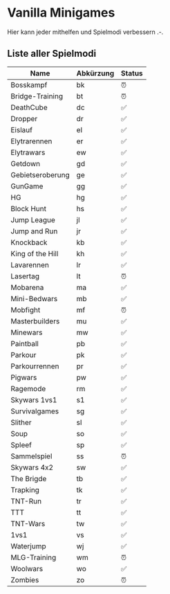 # Vanilla Minigames
Hier kann jeder mithelfen und Spielmodi verbessern .-.

## Liste aller Spielmodi

 | Name | Abkürzung | Status
 | ---------------- | ------- | ------
 | Bosskampf | bk | ⏰
 | Bridge-Training | bt | ⏰
 | DeathCube | dc | ✅
 | Dropper | dr | ✅
 | Eislauf | el | ✅
 | Elytrarennen | er | ✅
 | Elytrawars | ew | ✅
 | Getdown | gd | ✅
 | Gebietseroberung | ge | ✅
 | GunGame | gg | ✅
 | HG | hg | ✅
 | Block Hunt | hs | ✅
 | Jump League | jl | ✅
 | Jump and Run | jr | ✅
 | Knockback | kb | ✅
 | King of the Hill | kh | ✅
 | Lavarennen | lr | ✅
 | Lasertag | lt | ⏰
 | Mobarena | ma | ✅
 | Mini-Bedwars | mb | ✅
 | Mobfight | mf | ⏰
 | Masterbuilders | mu | ✅
 | Minewars | mw | ✅
 | Paintball | pb | ✅
 | Parkour | pk | ✅
 | Parkourrennen | pr | ✅
 | Pigwars | pw | ✅
 | Ragemode | rm | ✅
 | Skywars 1vs1 | s1 | ✅
 | Survivalgames | sg | ✅
 | Slither | sl | ✅
 | Soup | so | ✅
 | Spleef | sp | ✅
 | Sammelspiel | ss | ⏰
 | Skywars 4x2 | sw | ✅
 | The Brigde | tb | ✅
 | Trapking | tk | ✅
 | TNT-Run | tr | ✅
 | TTT | tt | ✅
 | TNT-Wars | tw | ✅
 | 1vs1 | vs | ✅
 | Waterjump | wj | ✅
 | MLG-Training | wm | ⏰
 | Woolwars | wo | ✅
 | Zombies | zo | ⏰
